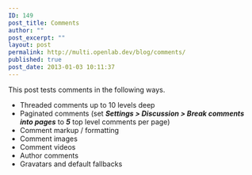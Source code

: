 ```yaml
---
ID: 149
post_title: Comments
author: ""
post_excerpt: ""
layout: post
permalink: http://multi.openlab.dev/blog/comments/
published: true
post_date: 2013-01-03 10:11:37
---
```

This post tests comments in the following ways.
<ul>
	<li>Threaded comments up to 10 levels deep</li>
	<li>Paginated comments (set <em><strong>Settings &gt; Discussion &gt; Break comments into pages</strong></em> to <em><strong>5</strong></em> top level comments per page)</li>
	<li>Comment markup / formatting</li>
	<li>Comment images</li>
	<li>Comment videos</li>
	<li>Author comments</li>
	<li>Gravatars and default fallbacks</li>
</ul>
&nbsp;
